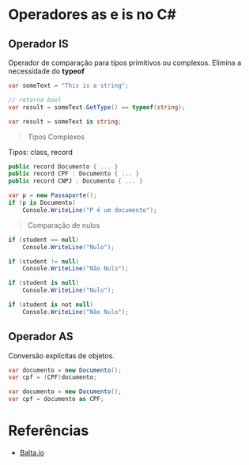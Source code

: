 # Operadores as e is no C#

## Operador IS

Operador de comparação para tipos primitivos ou complexos.
Elimina a necessidade do **typeof**

```c#
var someText = "This is a string";

// retorna bool
var result = someText.GetType() == typeof(string);
```

```c#
var result = someText is string;
```

> Tipos Complexos

Tipos: class, record

```c#
public record Documento { ... }
public record CPF : Documento { ... }
public record CNPJ : Documento { ... }
```

```c#
var p = new Passaporte();
if (p is Documento)
    Console.WriteLine("P é um documento");
```

> Comparação de nulos

```c#
if (student == null)
    Console.WriteLine("Nulo");

if (student != null)
    Console.WriteLine("Não Nulo");
```

```c#
if (student is null)
    Console.WriteLine("Nulo");

if (student is not null)
    Console.WriteLine("Não Nulo");
```

## Operador AS

Conversão explícitas de objetos.

```c#
var documento = new Documento();
var cpf = (CPF)documento;
```

```c#
var documento = new Documento();
var cpf = documento as CPF;
```

# Referências

- [Balta.io](https://balta.io/blog/csharp-as-is)

